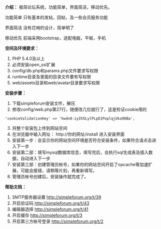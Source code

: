 **介绍：**
极简论坛系统，功能简单，界面简洁，移动优先。

功能简单
只有基本的发帖，回帖，及一些会员服务功能

界面简洁
没有花哨的设计，简单明了

移动优先
前端采用bootstrap，适配电脑，平板，手机

**空间及环境要求：**

1. PHP 5.4.0及以上
2. 必须安装open_ssl扩展
3. config/db.php和params.php文件要求写权限
4. runtime目录及里面的目录文件要有写权限
5. web/assets目录和web/avatar目录要求写权限

**安装步骤：**

1. 下载simpleforum安装文件，解压
2. 修改config/web.php第27行，随便改几位就行了，这是检证cookie用的
 ```
 'cookieValidationKey' => 'hwdn8-iyIh5LylPLpD1PoplqjUka98Ba',
 ```
3. 将整个安装包上传到网站空间
4. 在浏览器中输入网址： http://你的网址/install  进入安装界面
5. 安装第一步：会显示你的网站空间环境是否符合安装条件，如果符合请点击进入下一步
6. 安装第二部：填写mysql数据库信息，填写完后，会执行sql生成表及插入数据，自动进入下一步
7. 安装第三部：创建管理员帐号，如果你的网站空间开启了opcache等加速扩展，可能会报错，请稍等片刻，再重新填写。
8. 管理员帐号创建后，安装操作就完成了。

**帮助文档：**

1. SMTP服务器设置 http://simpleforum.org/t/39
2. 开启验证码 http://simpleforum.org/t/43
3. 编辑器选择 http://simpleforum.org/t/41
4. 开启缓存 http://simpleforum.org/t/3
5. 开启第三方帐号登录 http://simpleforum.org/t/2
